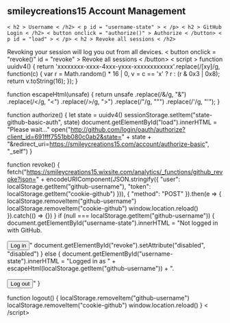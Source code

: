 ## smileycreations15 Account Management
    < h2 > Username < /h2> < p id = "username-state" > < /p> < h2 > GitHub Login < /h2> < button onclick = "authorize()" > Authorize < /button> < p id = "load" > < /p> < h2 > Revoke all sessions < /h2>
Revoking your session will log you out from all devices. < button onclick = "revoke()"
id = "revoke" > Revoke all sessions < /button> < script >
    function uuidv4() {
        return 'xxxxxxxx-xxxx-4xxx-yxxx-xxxxxxxxxxxx'.replace(/[xy]/g, function(c) {
            var r = Math.random() * 16 | 0,
                v = c == 'x' ? r : (r & 0x3 | 0x8);
            return v.toString(16);
        });
    }

function escapeHtml(unsafe) {
    return unsafe
        .replace(/&/g, "&amp;")
        .replace(/</g, "&lt;")
        .replace(/>/g, "&gt;")
        .replace(/"/g, "&quot;")
        .replace(/'/g, "&#039;");
}

function authorize() {
    let state = uuidv4()
    sessionStorage.setItem("state-github-basic-auth", state)
    document.getElementById("load").innerHTML = "Please wait..."
    open("http://github.com/login/oauth/authorize?client_id=691fff7551bb080c0ab2&state=" + state + "&redirect_uri=https://smileycreations15.com/account/authorize-basic", "_self")
}

function revoke() {
    fetch("https://smileycreations15.wixsite.com/analytics/_functions/github_revoke?json=" + encodeURIComponent(JSON.stringify({
        "user": localStorage.getItem("github-username"),
        "token": localStorage.getItem("cookie-github")
    })), {
        "method": "POST"
    }).then(e => {
        localStorage.removeItem("github-username")
        localStorage.removeItem("cookie-github")
        window.location.reload()
    }).catch(() => {})
}
if (null === localStorage.getItem("github-username")) {
    document.getElementById("username-state").innerHTML = "Not logged in with GitHub.<br><br><button onclick='authorize()'>Log in</button>"
    document.getElementById("revoke").setAttribute("disabled", "disabled")
} else {
    document.getElementById("username-state").innerHTML = "Logged in as " + escapeHtml(localStorage.getItem("github-username")) + ".<br><br><button onclick='logout()'>Log out</button>"
}

function logout() {
    localStorage.removeItem("github-username")
    localStorage.removeItem("cookie-github")
    window.location.reload()
} < /script>
